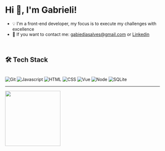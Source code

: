 <h1> Hi 👋, I'm Gabrieli!</h1>

- 💡 I'm a front-end developer, my focus is to execute my challenges with excellence
- 📢 If you want to contact me: gabiediasalves@gmail.com or <a href="https://www.linkedin.com/in/gabrieli-dias-alves-769b7121a" target="_blank">Linkedin</a>

<br>

<h2>🛠 Tech Stack</h2>

<div style="display: inline_block"><br>
  <img alt="Git" src="https://img.shields.io/badge/git%20-%23F05556.svg?&style=for-the-badge&logo=git&logoColor=white"/>
  <img alt="Javascript" src="https://img.shields.io/badge/JavaScript-F7DF1E?style=for-the-badge&logo=javascript&logoColor=white"/> 
  <img alt="HTML" src="https://img.shields.io/badge/HTML5-E34F26?style=for-the-badge&logo=html5&logoColor=white"/>
  <img alt="CSS" src="https://img.shields.io/badge/Css-4682B4?style=for-the-badge&logo=Css5&logoColor=white"/>
  <img alt="Vue" src="https://img.shields.io/badge/-Vue-3CB371?style=for-the-badge&logo=vue.js&logoColor=DCDCDC"/>
  <img alt="Node" src="https://img.shields.io/badge/-Nodejs-9ACD32?style=for-the-badge&logo=node.js&logoColor=DCDCDC"/>
  <img alt="SQLite" src="https://img.shields.io/badge/-SQLite-4682B4?style=for-the-badge&logo=sqlite&logoColor=white"/>
</div>
<hr>

<div>
  <img height="180em" src="https://github-readme-stats.vercel.app/api/top-langs/?username=gabiediasalves&layout=compact&langs_count=7&theme=radical"/>
</div>
